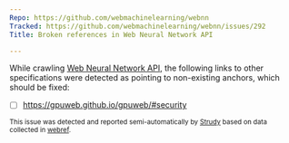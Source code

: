 ```yaml
---
Repo: https://github.com/webmachinelearning/webnn
Tracked: https://github.com/webmachinelearning/webnn/issues/292
Title: Broken references in Web Neural Network API

---
```


While crawling [Web Neural Network API](https://webmachinelearning.github.io/webnn/), the following links to other specifications were detected as pointing to non-existing anchors, which should be fixed:
* [ ] https://gpuweb.github.io/gpuweb/#security

<sub>This issue was detected and reported semi-automatically by [Strudy](https://github.com/w3c/strudy/) based on data collected in [webref](https://github.com/w3c/webref/).</sub>
